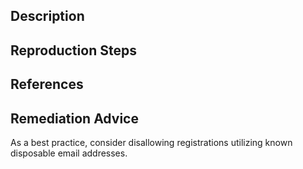 ## Description


## Reproduction Steps


## References


## Remediation Advice

As a best practice, consider disallowing registrations utilizing known disposable email addresses.

